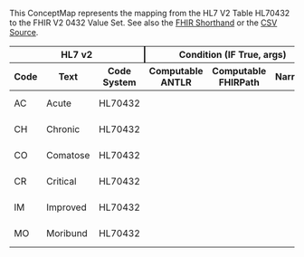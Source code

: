 
This ConceptMap represents the mapping from the HL7 V2 Table HL70432 to the FHIR V2 0432 Value Set. See also the <a href='https://github.com/HL7/v2-to-fhir/blob/master/tank/Table HL70432 to V2 0432.fsh'>FHIR Shorthand</a> or the <a href='https://github.com/HL7/v2-to-fhir/blob/master/mappings/codesystems/HL7 Concept Map_ AdmissionLevelOfCareCode - Sheet1.csv'>CSV Source</a>.
<table class='grid'><thead>
<tr><th colspan='3' style='border-right: 2px solid black;'>HL7 v2</th><th colspan='3' style='border-right: 2px solid black;'>Condition (IF True, args)</th><th colspan='4'>HL7 FHIR</th><th rowspan='2'>Comments</th></tr>
<tr><th>Code</th><th>Text</th><th>Code System</th><th>Computable ANTLR</th><th>Computable FHIRPath</th><th>Narrative</th><th>Code</th><th>Proposed Extension</th><th>Display</th><th>Code System</th></tr></thead>
<tbody>
<tr><td>AC</td><td>Acute</td><td style='border-right: 2px'>HL70432</td><td style='border-right: 2px'></td><td style='border-right: 2px'></td><td style='border-right: 2px'></td><td>AC</td><td style='border-right: 2px'></td><td>Acute</td><td><a href='https://hl7.org/fhir/R4/v2/0432/index.html'>http://terminology.hl7.org/CodeSystem/v2-0432</a></td><td style='border-right: 2px'></td></tr>
<tr><td>CH</td><td>Chronic</td><td style='border-right: 2px'>HL70432</td><td style='border-right: 2px'></td><td style='border-right: 2px'></td><td style='border-right: 2px'></td><td>CH</td><td style='border-right: 2px'></td><td>Chronic</td><td><a href='https://hl7.org/fhir/R4/v2/0432/index.html'>http://terminology.hl7.org/CodeSystem/v2-0432</a></td><td style='border-right: 2px'></td></tr>
<tr><td>CO</td><td>Comatose</td><td style='border-right: 2px'>HL70432</td><td style='border-right: 2px'></td><td style='border-right: 2px'></td><td style='border-right: 2px'></td><td>CO</td><td style='border-right: 2px'></td><td>Comatose</td><td><a href='https://hl7.org/fhir/R4/v2/0432/index.html'>http://terminology.hl7.org/CodeSystem/v2-0432</a></td><td style='border-right: 2px'></td></tr>
<tr><td>CR</td><td>Critical</td><td style='border-right: 2px'>HL70432</td><td style='border-right: 2px'></td><td style='border-right: 2px'></td><td style='border-right: 2px'></td><td>CR</td><td style='border-right: 2px'></td><td>Critical</td><td><a href='https://hl7.org/fhir/R4/v2/0432/index.html'>http://terminology.hl7.org/CodeSystem/v2-0432</a></td><td style='border-right: 2px'></td></tr>
<tr><td>IM</td><td>Improved</td><td style='border-right: 2px'>HL70432</td><td style='border-right: 2px'></td><td style='border-right: 2px'></td><td style='border-right: 2px'></td><td>IM</td><td style='border-right: 2px'></td><td>Improved</td><td><a href='https://hl7.org/fhir/R4/v2/0432/index.html'>http://terminology.hl7.org/CodeSystem/v2-0432</a></td><td style='border-right: 2px'></td></tr>
<tr><td>MO</td><td>Moribund</td><td style='border-right: 2px'>HL70432</td><td style='border-right: 2px'></td><td style='border-right: 2px'></td><td style='border-right: 2px'></td><td>MO</td><td style='border-right: 2px'></td><td>Moribund</td><td><a href='https://hl7.org/fhir/R4/v2/0432/index.html'>http://terminology.hl7.org/CodeSystem/v2-0432</a></td><td style='border-right: 2px'></td></tr>
</tbody></table>
